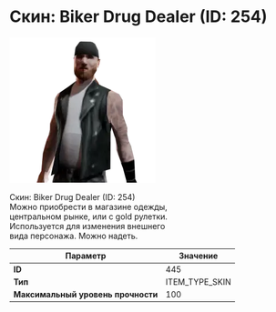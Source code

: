 # Скин: Biker Drug Dealer (ID: 254)

![Item Image](../img/445.webp?raw=true)

Скин: Biker Drug Dealer (ID: 254)<br>Можно приобрести в магазине одежды,<br>центральном рынке, или с gold рулетки.<br>Используется для изменения внешнего<br>вида персонажа. Можно надеть.


| Параметр | Значение |
|----------|----------|
| **ID** | 445 |
| **Тип** | ITEM_TYPE_SKIN |
| **Максимальный уровень прочности** | 100 |


